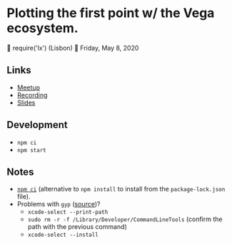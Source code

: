 # Plotting the first point w/ the Vega ecosystem.

📍 require('lx') (Lisbon)
📅 Friday, May 8, 2020

## Links

- [Meetup](https://www.meetup.com/require-lx/events/270355425/)
- [Recording](https://youtu.be/dIKl7Mc288Q?t=2020)
- [Slides](https://joaopalmeiro.github.io/vega-presentation-require-lx/)

## Development

- `npm ci`
- `npm start`

## Notes

- [`npm ci`](https://docs.npmjs.com/cli/v7/commands/npm-ci) (alternative to `npm install` to install from the `package-lock.json` file).
- Problems with `gyp` ([source](https://stackoverflow.com/a/60860951))?
  - `xcode-select --print-path`
  - `sudo rm -r -f /Library/Developer/CommandLineTools` (confirm the path with the previous command)
  - `xcode-select --install`
